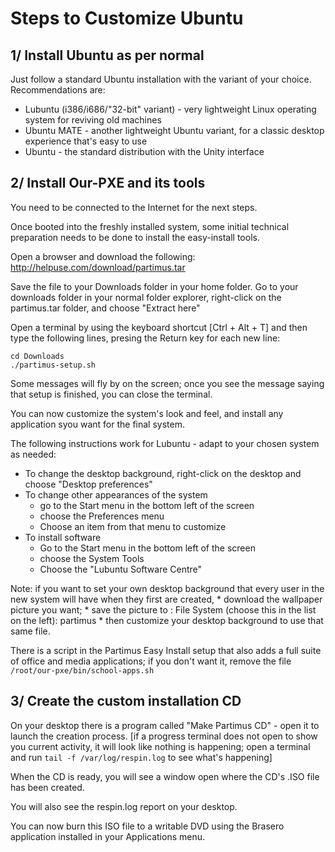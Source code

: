 # Steps to Customize Ubuntu

## 1/ Install Ubuntu as per normal

Just follow a standard Ubuntu installation with the variant of your choice. Recommendations are:

* Lubuntu (i386/i686/"32-bit" variant) - very lightweight Linux operating system for reviving old machines
* Ubuntu MATE - another lightweight Ubuntu variant, for a classic desktop experience that's easy to use
* Ubuntu - the standard distribution with the Unity interface

## 2/ Install Our-PXE and its tools

You need to be connected to the Internet for the next steps.

Once booted into the freshly installed system, some initial technical preparation needs to be done to install the easy-install tools.

Open a browser and download the following: http://helpuse.com/download/partimus.tar

Save the file to your Downloads folder in your home folder. Go to your downloads folder in your normal folder explorer, right-click on the partimus.tar folder, and choose "Extract here"

Open a terminal by using the keyboard shortcut [Ctrl + Alt + T] and then type the following lines, presing the Return key for each new line:

	cd Downloads
	./partimus-setup.sh

Some messages will fly by on the screen; once you see the message saying that setup is finished, you can close the terminal.

You can now customize the system's look and feel, and install any application syou want for the final system.

The following instructions work for Lubuntu - adapt to your chosen system as needed:

* To change the desktop background, right-click on the desktop and choose "Desktop preferences"
* To change other appearances of the system
	* go to the Start menu in the bottom left of the screen
	* choose the Preferences menu
	* Choose an item from that menu to customize
* To install software
	* Go to the Start menu in the bottom left of the screen
	* choose the System Tools
	* Choose the "Lubuntu Software Centre"

Note: if you want to set your own desktop background that every user in the new system will have when they first are created,
	* download the wallpaper picture you want;
	* save the picture to : File System (choose this in the list on the left): partimus
	* then customize your desktop background to use that same file.

There is a script in the Partimus Easy Install setup that also adds a full suite of office and media applications; if you don't want it, remove the file `/root/our-pxe/bin/school-apps.sh`

## 3/ Create the custom installation CD

On your desktop there is a program called "Make Partimus CD" - open it to launch the creation process. [if a progress terminal does not open to show you current activity, it will look like nothing is happening; open a terminal and run `tail -f /var/log/respin.log` to see what's happening]

When the CD is ready, you will see a window open where the CD's .ISO file has been created.

You will also see the respin.log report on your desktop.

You can now burn this ISO file to a writable DVD using the Brasero application installed in your Applications menu.

